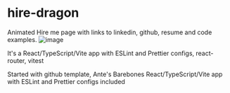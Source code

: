 # hire-dragon

Animated Hire me page with links to linkedin, github, resume and code examples.
![image](https://github.com/user-attachments/assets/5225c0c0-7e71-432b-842e-0257d70ce685)

It's a React/TypeScript/Vite app with ESLint and Prettier configs, react-router, vitest

Started with github template, Ante's Barebones React/TypeScript/Vite app with ESLint and Prettier configs included
